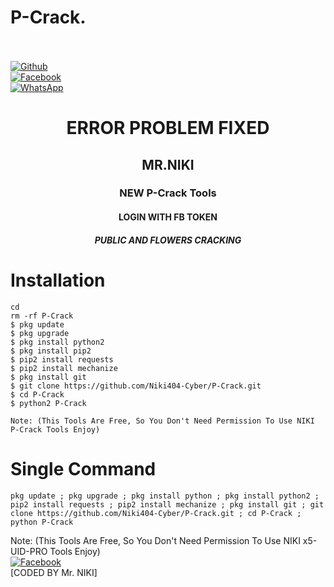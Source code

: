 # P-Crack.
<b></b> </br> <br>[![Github](https://img.shields.io/badge/Github-Niki404-Cyber-dimgray?style=flat-square&logo=github)](https://github.com/Niki404-Cyber)<br> [![Facebook](https://img.shields.io/badge/Facebook-Mr.NIKI-blue?style=flat-square&logo=facebook)](https://www.facebook.com/NIKI.CYBER404.OFFICIALS)<br> [![WhatsApp](https://img.shields.io/badge/WhatsApp-Mr.NIKI-blue?style=flat-square&logo=WhatsApp)](https://chat.whatsapp.com/IulgtTY1ao6HeowtyCFEGJ)


<h1 align="center"> ERROR PROBLEM FIXED </h1>

<h2 align="center"> MR.NIKI </h2>

<h3 align="center"> NEW P-Crack Tools </h3>

<h4 align="center"> LOGIN WITH FB TOKEN </h4>

<h5 align="center"> PUBLIC AND FLOWERS CRACKING </h5>


# <b>Installation</b>

```
cd
rm -rf P-Crack
$ pkg update
$ pkg upgrade
$ pkg install python2
$ pkg install pip2
$ pip2 install requests
$ pip2 install mechanize
$ pkg install git
$ git clone https://github.com/Niki404-Cyber/P-Crack.git
$ cd P-Crack
$ python2 P-Crack

Note: (This Tools Are Free, So You Don't Need Permission To Use NIKI P-Crack Tools Enjoy)
```

# Single Command 

```
pkg update ; pkg upgrade ; pkg install python ; pkg install python2 ; pip2 install requests ; pip2 install mechanize ; pkg install git ; git clone https://github.com/Niki404-Cyber/P-Crack.git ; cd P-Crack ; python P-Crack
```
 
 Note: (This Tools Are Free, So You Don't Need Permission To Use NIKI x5-UID-PRO Tools Enjoy)</br>
 [![Facebook](https://img.shields.io/badge/Facebook-Mr.NIKI-blue?style=flat-square&logo=facebook)](https://www.facebook.com/NIKI.CYBER404.OFFICERS)</br>
 [CODED BY Mr. NIKI]
